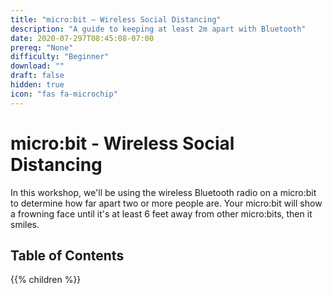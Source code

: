 ```yaml
---
title: "micro:bit — Wireless Social Distancing"
description: "A guide to keeping at least 2m apart with Bluetooth"
date: 2020-07-297T08:45:08-07:00
prereq: "None"
difficulty: "Beginner"
download: ""
draft: false
hidden: true
icon: "fas fa-microchip"
---
```


# micro:bit - Wireless Social Distancing
In this workshop, we'll be using the wireless Bluetooth radio on a micro:bit to determine how far apart two or more people are. Your micro:bit will show a frowning face until it's at least 6 feet away from other micro:bits, then it smiles.

## Table of Contents

{{% children %}}
